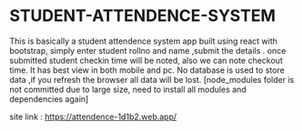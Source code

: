 # STUDENT-ATTENDENCE-SYSTEM
This is basically a student attendence system app built using react with bootstrap, 
simply enter student rollno and name ,submit the details .
once submitted student checkin time will be noted, also we can note checkout time.
It has best view in both mobile and pc.
No database is used to store data ,if you refresh the browser all data will be lost.
[node_modules folder is not committed due to large size, need to install all modules and dependencies again]

site link : https://attendence-1d1b2.web.app/
